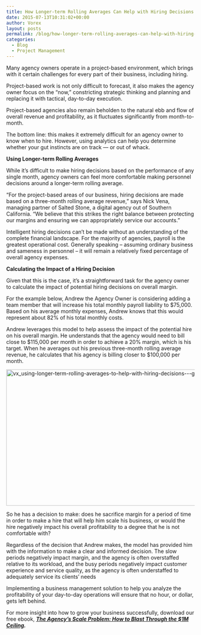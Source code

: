 ```yaml
---
title: How Longer-term Rolling Averages Can Help with Hiring Decisions
date: 2015-07-13T10:31:02+00:00
author: Vorex
layout: posts
permalink: /blog/how-longer-term-rolling-averages-can-help-with-hiring-decisions/
categories:
  - Blog
  - Project Management
---
```

Many agency owners operate in a project-based environment, which brings with it certain challenges for every part of their business, including hiring.

Project-based work is not only difficult to forecast, it also makes the agency owner focus on the &#8220;now,&#8221; constricting strategic thinking and planning and replacing it with tactical, day-to-day execution.<!--more-->

Project-based agencies also remain beholden to the natural ebb and flow of overall revenue and profitability, as it fluctuates significantly from month-to-month.

The bottom line: this makes it extremely difficult for an agency owner to know when to hire. However, using analytics can help you determine whether your gut instincts are on track &#8212; or out of whack.



**Using Longer-term Rolling Averages**

While it&#8217;s difficult to make hiring decisions based on the performance of any single month, agency owners can feel more comfortable making personnel decisions around a longer-term rolling average.

&#8220;For the project-based areas of our business, hiring decisions are made based on a three-month rolling average revenue,&#8221; says Nick Vena, managing partner of Salted Stone, a digital agency out of Southern California. &#8220;We believe that this strikes the right balance between protecting our margins and ensuring we can appropriately service our accounts.&#8221;

Intelligent hiring decisions can&#8217;t be made without an understanding of the complete financial landscape. For the majority of agencies, payroll is the greatest operational cost. Generally speaking &#8211; assuming ordinary business and sameness in personnel &#8211; it will remain a relatively fixed percentage of overall agency expenses.



**Calculating the Impact of a Hiring Decision**

Given that this is the case, it&#8217;s a straightforward task for the agency owner to calculate the impact of potential hiring decisions on overall margin.

For the example below, Andrew the Agency Owner is considering adding a team member that will increase his total monthly payroll liability to $75,000. Based on his average monthly expenses, Andrew knows that this would represent about 82% of his total monthly costs.

Andrew leverages this model to help assess the impact of the potential hire on his overall margin. He understands that the agency would need to bill close to $115,000 per month in order to achieve a 20% margin, which is his target. When he averages out his previous three-month rolling average revenue, he calculates that his agency is billing closer to $100,000 per month.

<img class="alignnone size-full wp-image-1222" src="http://www.vorex.com/wp-content/uploads/2015/07/vx_using-longer-term-rolling-averages-to-help-with-hiring-decisions-google-docs.png" alt="vx_using-longer-term-rolling-averages-to-help-with-hiring-decisions---google-docs" width="654" height="364" />

So he has a decision to make: does he sacrifice margin for a period of time in order to make a hire that will help him scale his business, or would the hire negatively impact his overall profitability to a degree that he is not comfortable with?

Regardless of the decision that Andrew makes, the model has provided him with the information to make a clear and informed decision. The slow periods negatively impact margin, and the agency is often overstaffed relative to its workload, and the busy periods negatively impact customer experience and service quality, as the agency is often understaffed to adequately service its clients&#8217; needs

Implementing a business management solution to help you analyze the profitability of your day-to-day operations will ensure that no hour, or dollar, gets left behind.

For more insight into how to grow your business successfully, download our free ebook, [**_The Agency&#8217;s Scale Problem: How to Blast Through the $1M Ceiling_**](http://vorex.hs-sites.com/agency-scale-ebook?__hstc=100746398.b2843db0333d5242d1d7cad84e1e93d1.1428948442272.1433544441781.1433793493875.19&__hssc=100746398.13.1433793493875&__hsfp=357257685)**_._**
